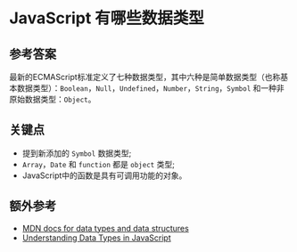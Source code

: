 # JavaScript 有哪些数据类型

## 参考答案

最新的ECMAScript标准定义了七种数据类型，其中六种是简单数据类型（也称基本数据类型）：`Boolean`，`Null`，`Undefined`，`Number`，`String`，`Symbol` 和一种非原始数据类型：`Object`。

## 关键点

* 提到新添加的 `Symbol` 数据类型;
* `Array`，`Date` 和 `function` 都是 `object` 类型;
* JavaScript中的函数是具有可调用功能的对象。

## 额外参考

* [MDN docs for data types and data structures](https://developer.mozilla.org/en-US/docs/Web/JavaScript/Data_structures)
* [Understanding Data Types in JavaScript](https://www.digitalocean.com/community/tutorials/understanding-data-types-in-javascript)

<!-- tags: (javascript) -->

<!-- expertise: (1) -->
